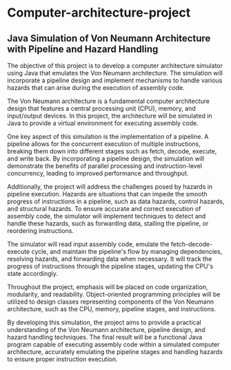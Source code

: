 # Computer-architecture-project
## Java Simulation of Von Neumann Architecture with Pipeline and Hazard Handling
The objective of this project is to develop a computer architecture simulator using Java that emulates the Von Neumann architecture. The simulation will incorporate a pipeline design and implement mechanisms to handle various hazards that can arise during the execution of assembly code.

The Von Neumann architecture is a fundamental computer architecture design that features a central processing unit (CPU), memory, and input/output devices. In this project, the architecture will be simulated in Java to provide a virtual environment for executing assembly code.

One key aspect of this simulation is the implementation of a pipeline. A pipeline allows for the concurrent execution of multiple instructions, breaking them down into different stages such as fetch, decode, execute, and write back. By incorporating a pipeline design, the simulation will demonstrate the benefits of parallel processing and instruction-level concurrency, leading to improved performance and throughput.

Additionally, the project will address the challenges posed by hazards in pipeline execution. Hazards are situations that can impede the smooth progress of instructions in a pipeline, such as data hazards, control hazards, and structural hazards. To ensure accurate and correct execution of assembly code, the simulator will implement techniques to detect and handle these hazards, such as forwarding data, stalling the pipeline, or reordering instructions.

The simulator will read input assembly code, emulate the fetch-decode-execute cycle, and maintain the pipeline's flow by managing dependencies, resolving hazards, and forwarding data when necessary. It will track the progress of instructions through the pipeline stages, updating the CPU's state accordingly.

Throughout the project, emphasis will be placed on code organization, modularity, and readability. Object-oriented programming principles will be utilized to design classes representing components of the Von Neumann architecture, such as the CPU, memory, pipeline stages, and instructions.

By developing this simulation, the project aims to provide a practical understanding of the Von Neumann architecture, pipeline design, and hazard handling techniques. The final result will be a functional Java program capable of executing assembly code within a simulated computer architecture, accurately emulating the pipeline stages and handling hazards to ensure proper instruction execution.
